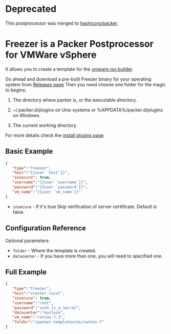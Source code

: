 # Deprecated 

This postprocessor was merged to  [hashicorp/packer](https://github.com/hashicorp/packer).
 
# Freezer is a Packer Postprocessor for VMWare vSphere

It allows you to create a template for the [vmware-iso builder](https://www.packer.io/docs/builders/vmware-iso.html).

Go ahead and download a pre-built Freezer binary for your operating system from [Releases page](https://github.com/bennu/packer-post-processor-freezer/releases)
Then you need choose one folder for the magic to begins:

1. The directory where packer is, or the executable directory.

2. ~/.packer.d/plugins on Unix systems or %APPDATA%/packer.d/plugins on Windows.

3. The current working directory.

For more details check the [install plugins page](https://www.packer.io/docs/extending/plugins.html#installing-plugins)

## Basic Example

```json
{  
   "type":"freezer",
   "host":"{{user `host`}}",
   "insecure": true,
   "username":"{{user `username`}}",
   "password":"{{user `password`}}",
   "vm_name":"{{user `vm_name`}}"
}
```

* `insecure` - If it's true Skip verification of server certificate. Default is false.   

## Configuration Reference

Optional parameters:
* `folder` - Where the template is created.
* `datacenter` - If you have more than one, you will need to specified one.

## Full Example

```json
{  
   "type":"freezer",
   "host":"vcenter.local",
   "insecure": true,
   "username":"root",
   "password":"sssh_is_a_secret",
   "datacenter":"murlock",
   "vm_name":"centos-7.3",
   "folder":"/packer-templates/os/centos-7"
}
```

